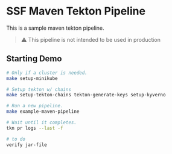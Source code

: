 # SSF Maven Tekton Pipeline

This is a sample maven tekton pipeline.

> :warning: This pipeline is not intended to be used in production

## Starting Demo

```bash
# Only if a cluster is needed.
make setup-minikube

# Setup tekton w/ chains
make setup-tekton-chains tekton-generate-keys setup-kyverno

# Run a new pipeline.
make example-maven-pipeline

# Wait until it completes.
tkn pr logs --last -f

# to do 
verify jar-file
